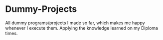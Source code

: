 # Dummy-Projects
All dummy programs/projects I made so far, which makes me happy whenever I execute them.
Applying the knowledge learned on my Diploma times.
